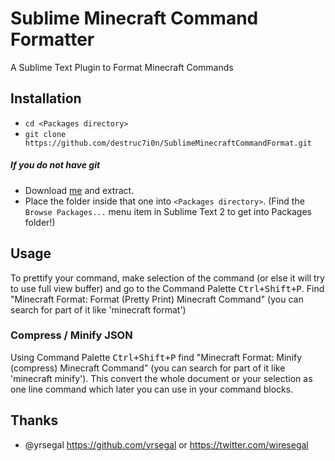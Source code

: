 # Sublime Minecraft Command Formatter
A Sublime Text Plugin to Format Minecraft Commands

## Installation

- `cd <Packages directory>`
- `git clone https://github.com/destruc7i0n/SublimeMinecraftCommandFormat.git`

##### If you do not have git
- Download [me](https://github.com/destruc7i0n/SublimeMinecraftCommandFormat/archive/master.zip) and extract.
- Place the folder inside that one into `<Packages directory>`. (Find the `Browse Packages...` menu item in Sublime Text 2 to get into Packages folder!)

## Usage

To prettify your command, make selection of the command (or else it will try to use full view buffer) and go to the Command Palette <kbd>Ctrl+Shift+P</kbd>. Find "Minecraft Format: Format (Pretty Print) Minecraft Command" (you can search for part of it like 'minecraft format')

### Compress / Minify JSON

Using Command Palette <kbd>Ctrl+Shift+P</kbd> find "Minecraft Format: Minify (compress) Minecraft Command" (you can search for part of it like 'minecraft minify'). This convert the whole document or your selection as one line command which later you can use in your command blocks.

## Thanks

- @yrsegal https://github.com/yrsegal or https://twitter.com/wiresegal
